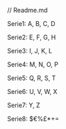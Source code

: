 // Readme.md

Serie1: A, B, C, D

Serie2: E, F, G, H

Serie3: I, J, K, L

Serie4: M, N, O, P

Serie5: Q, R, S, T

Serie6: U, V, W, X

Serie7: Y, Z

Serie8: $€%£*+=